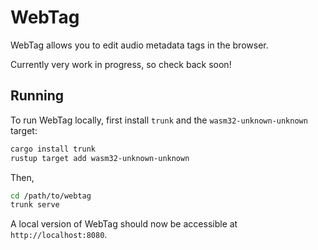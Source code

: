 # WebTag

WebTag allows you to edit audio metadata tags in the browser. 

Currently very work in progress, so check back soon! 

## Running

To run WebTag locally, first install `trunk` and the `wasm32-unknown-unknown` target:

```bash
cargo install trunk
rustup target add wasm32-unknown-unknown
```

Then,

```bash
cd /path/to/webtag
trunk serve
```

A local version of WebTag should now be accessible at `http://localhost:8080`.
